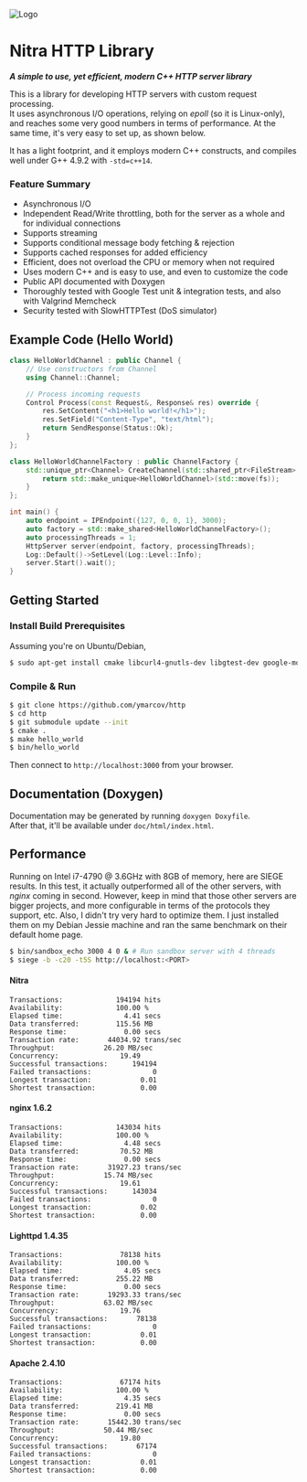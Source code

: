 ![Logo](https://raw.githubusercontent.com/ymarcov/Nitra/master/logo.png)

# Nitra HTTP Library

***A simple to use, yet efficient, modern C++ HTTP server library***

This is a library for developing HTTP servers with custom request processing. \
It uses asynchronous I/O operations, relying on *epoll* (so it is Linux-only), and reaches some very good numbers in terms of performance. At the same time, it's very easy to set up, as shown below.

It has a light footprint, and it employs modern C++ constructs, and compiles well under G++ 4.9.2 with `-std=c++14`.

### Feature Summary

- Asynchronous I/O
- Independent Read/Write throttling, both for the server as a whole and for individual connections
- Supports streaming
- Supports conditional message body fetching & rejection
- Supports cached responses for added efficiency
- Efficient, does not overload the CPU or memory when not required
- Uses modern C++ and is easy to use, and even to customize the code
- Public API documented with Doxygen
- Thoroughly tested with Google Test unit & integration tests, and also with Valgrind Memcheck
- Security tested with SlowHTTPTest (DoS simulator)

## Example Code (Hello World)

```c++
class HelloWorldChannel : public Channel {
    // Use constructors from Channel
    using Channel::Channel;

    // Process incoming requests
    Control Process(const Request&, Response& res) override {
        res.SetContent("<h1>Hello world!</h1>");
        res.SetField("Content-Type", "text/html");
        return SendResponse(Status::Ok);
    }
};

class HelloWorldChannelFactory : public ChannelFactory {
    std::unique_ptr<Channel> CreateChannel(std::shared_ptr<FileStream> fs) override {
        return std::make_unique<HelloWorldChannel>(std::move(fs));
    }
};

int main() {
    auto endpoint = IPEndpoint({127, 0, 0, 1}, 3000);
    auto factory = std::make_shared<HelloWorldChannelFactory>();
    auto processingThreads = 1;
    HttpServer server(endpoint, factory, processingThreads);
    Log::Default()->SetLevel(Log::Level::Info);
    server.Start().wait();
}
```

## Getting Started
### Install Build Prerequisites
Assuming you're on Ubuntu/Debian,

```bash
$ sudo apt-get install cmake libcurl4-gnutls-dev libgtest-dev google-mock libunwind-dev
```
### Compile & Run

```bash
$ git clone https://github.com/ymarcov/http
$ cd http
$ git submodule update --init
$ cmake .
$ make hello_world
$ bin/hello_world
```

Then connect to `http://localhost:3000` from your browser.

## Documentation (Doxygen)
Documentation may be generated by running ```doxygen Doxyfile```. \
After that, it'll be available under `doc/html/index.html`.

## Performance
Running on Intel i7-4790 @ 3.6GHz with 8GB of memory, here are SIEGE results. In this test, it actually outperformed all of the other servers, with *nginx* coming in second. However, keep in mind that those other servers are bigger projects, and more configurable in terms of the protocols they support, etc. Also, I didn't try very hard to optimize them. I just installed them on my Debian Jessie machine and ran the same benchmark on their default home page.

```bash
$ bin/sandbox_echo 3000 4 0 & # Run sandbox server with 4 threads
$ siege -b -c20 -t5S http://localhost:<PORT>
```

#### Nitra

```
Transactions:		      194194 hits
Availability:		      100.00 %
Elapsed time:		        4.41 secs
Data transferred:	      115.56 MB
Response time:		        0.00 secs
Transaction rate:	    44034.92 trans/sec
Throughput:		       26.20 MB/sec
Concurrency:		       19.49
Successful transactions:      194194
Failed transactions:	           0
Longest transaction:	        0.01
Shortest transaction:	        0.00
```

#### nginx 1.6.2

```
Transactions:		      143034 hits
Availability:		      100.00 %
Elapsed time:		        4.48 secs
Data transferred:	       70.52 MB
Response time:		        0.00 secs
Transaction rate:	    31927.23 trans/sec
Throughput:		       15.74 MB/sec
Concurrency:		       19.61
Successful transactions:      143034
Failed transactions:	           0
Longest transaction:	        0.02
Shortest transaction:	        0.00
```

#### Lighttpd 1.4.35
```
Transactions:		       78138 hits
Availability:		      100.00 %
Elapsed time:		        4.05 secs
Data transferred:	      255.22 MB
Response time:		        0.00 secs
Transaction rate:	    19293.33 trans/sec
Throughput:		       63.02 MB/sec
Concurrency:		       19.76
Successful transactions:       78138
Failed transactions:	           0
Longest transaction:	        0.01
Shortest transaction:	        0.00
```

#### Apache 2.4.10

```
Transactions:		       67174 hits
Availability:		      100.00 %
Elapsed time:		        4.35 secs
Data transferred:	      219.41 MB
Response time:		        0.00 secs
Transaction rate:	    15442.30 trans/sec
Throughput:		       50.44 MB/sec
Concurrency:		       19.80
Successful transactions:       67174
Failed transactions:	           0
Longest transaction:	        0.01
Shortest transaction:	        0.00
```
